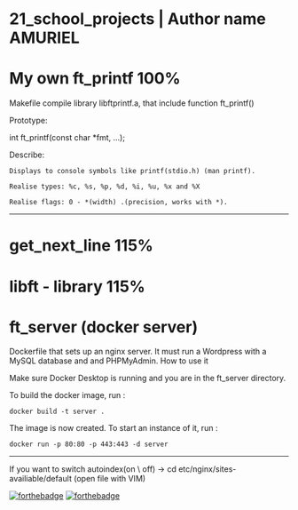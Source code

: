 # 21_school_projects | Author name AMURIEL

My own ft_printf 100%
=====================
Makefile compile library libftprintf.a, that include function ft_printf()

Prototype:

int ft_printf(const char *fmt, ...);

Describe:

    Displays to console symbols like printf(stdio.h) (man printf).

    Realise types: %c, %s, %p, %d, %i, %u, %x and %X

    Realise flags: 0 - *(width) .(precision, works with *).
--------------------------------------------------------------------------
get_next_line 115%
=====================
libft - library 115%
=====================
ft_server (docker server)
=========================
Dockerfile that sets up an nginx server. It must run a Wordpress with a MySQL database and and PHPMyAdmin.
How to use it

Make sure Docker Desktop is running and you are in the ft_server directory.

To build the docker image, run :

	docker build -t server .

The image is now created. To start an instance of it, run :

	docker run -p 80:80 -p 443:443 -d server
------------------------------------------------------------
If you want to switch autoindex(on \ off) -> cd etc/nginx/sites-availiable/default (open file with VIM) 

[![forthebadge](https://forthebadge.com/images/badges/made-with-c.svg)](https://forthebadge.com) [![forthebadge](https://forthebadge.com/images/badges/built-with-love.svg)](https://forthebadge.com)
